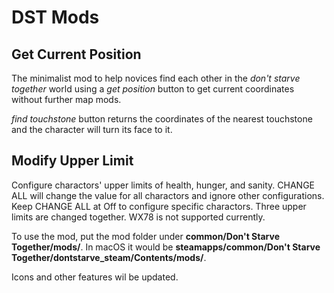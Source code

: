 # DST Mods
## Get Current Position
The minimalist mod to help novices find each other in the *don't starve together* world using a *get position* button to get current coordinates without further map mods.

*find touchstone* button returns the coordinates of the nearest touchstone and the character will turn its face to it.

## Modify Upper Limit
Configure charactors' upper limits of health, hunger, and sanity. CHANGE ALL will change the value for all charactors and ignore other configurations. Keep CHANGE ALL at Off to configure specific charactors. Three upper limits are changed together. WX78 is not supported currently.  

To use the mod, put the mod folder under **common/Don't Starve Together/mods/**. In macOS it would be **steamapps/common/Don't Starve Together/dontstarve_steam/Contents/mods/**.

Icons and other features wil be updated.
